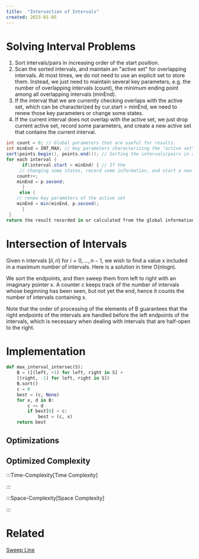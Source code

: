 ```yaml
---
title:  "Intersection of Intervals"
created: 2023-01-05
---
```




# Solving Interval Problems
1. Sort intervals/pairs in increasing order of the start position.
2. Scan the sorted intervals, and maintain an "active set" for overlapping intervals. At most times, we do not need to use an explicit set to store them. Instead, we just need to maintain several key parameters, e.g. the number of overlapping intervals (count), the minimum ending point among all overlapping intervals (minEnd).
3. If the interval that we are currently checking overlaps with the active set, which can be characterized by cur.start > minEnd, we need to renew those key parameters or change some states.
4. If the current interval does not overlap with the active set, we just drop current active set, record some parameters, and create a new active set that contains the current interval.

```csharp
int count = 0; // Global parameters that are useful for results.
int minEnd = INT_MAX; // Key parameters characterizing the "active set" for overlapping intervals, e.g. the minimum ending point among all overlapping intervals.
sort(points.begin(), points.end()); // Sorting the intervals/pairs in ascending order of its starting point
for each interval {
      if(interval.start > minEnd) { // If the 
	 // changing some states, record some information, and start a new active set. 
	count++;
	minEnd = p.second;
      }
     else {
	// renew key parameters of the active set
	minEnd = min(minEnd, p.second);
      } 
 }
return the result recorded in or calculated from the global information;
```
# Intersection of Intervals
Given n intervals $[li,ri)$ for $i = 0,...,n − 1,$ we wish to find a value x included in a maximum number of intervals. Here is a solution in time O(nlogn). 

We sort the endpoints, and then sweep them from left to right with an imaginary pointer x. 
A counter c keeps track of the number of intervals whose beginning has been seen, but not yet the end, hence it counts the number of intervals containing x.

Note that the order of processing of the elements of B guarantees that the right endpoints of the intervals are handled before the left endpoints of the intervals, which is necessary when dealing with intervals that are half-open to the right.
# Implementation

```python
def max_interval_intersec(S):
	B = ([(left, +1) for left, right in S] +
	[(right, -1) for left, right in S]) 
	B.sort()
	c = 0
	best = (c, None) 
	for x, d in B:
		c += d
		if best[0] < c:
			best = (c, x) 
	return best
```

## Optimizations

## Optimized Complexity

:::Time-Complexity[Time Complexity] 


:::

:::Space-Complexity[Space Complexity] 


:::



# Related
[Sweep Line](</docs/Algos/Sweep Line.md>)
